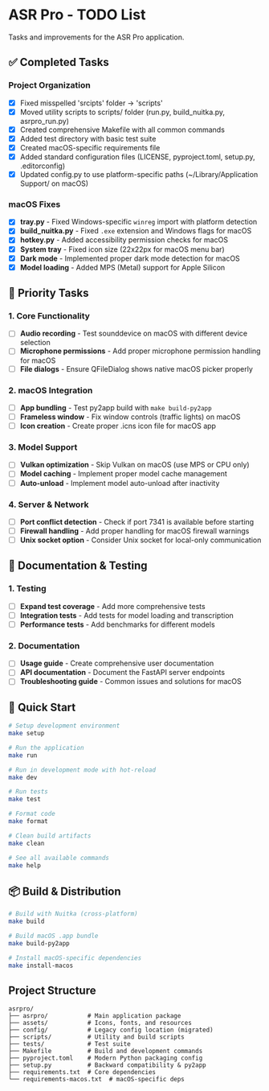 # ASR Pro - TODO List

Tasks and improvements for the ASR Pro application.

## ✅ Completed Tasks

### Project Organization
- [x] Fixed misspelled 'srcipts' folder → 'scripts'
- [x] Moved utility scripts to scripts/ folder (run.py, build_nuitka.py, asrpro_run.py)
- [x] Created comprehensive Makefile with all common commands
- [x] Added test directory with basic test suite
- [x] Created macOS-specific requirements file
- [x] Added standard configuration files (LICENSE, pyproject.toml, setup.py, .editorconfig)
- [x] Updated config.py to use platform-specific paths (~/Library/Application Support/ on macOS)

### macOS Fixes
- [x] **tray.py** - Fixed Windows-specific `winreg` import with platform detection
- [x] **build_nuitka.py** - Fixed `.exe` extension and Windows flags for macOS
- [x] **hotkey.py** - Added accessibility permission checks for macOS
- [x] **System tray** - Fixed icon size (22x22px for macOS menu bar)
- [x] **Dark mode** - Implemented proper dark mode detection for macOS
- [x] **Model loading** - Added MPS (Metal) support for Apple Silicon

## 🚀 Priority Tasks

### 1. Core Functionality
- [ ] **Audio recording** - Test sounddevice on macOS with different device selection
- [ ] **Microphone permissions** - Add proper microphone permission handling for macOS
- [ ] **File dialogs** - Ensure QFileDialog shows native macOS picker properly

### 2. macOS Integration
- [ ] **App bundling** - Test py2app build with `make build-py2app`
- [ ] **Frameless window** - Fix window controls (traffic lights) on macOS
- [ ] **Icon creation** - Create proper .icns icon file for macOS app

### 3. Model Support
- [ ] **Vulkan optimization** - Skip Vulkan on macOS (use MPS or CPU only)
- [ ] **Model caching** - Implement proper model cache management
- [ ] **Auto-unload** - Implement model auto-unload after inactivity

### 4. Server & Network
- [ ] **Port conflict detection** - Check if port 7341 is available before starting
- [ ] **Firewall handling** - Add proper handling for macOS firewall warnings
- [ ] **Unix socket option** - Consider Unix socket for local-only communication

## 📝 Documentation & Testing

### 1. Testing
- [ ] **Expand test coverage** - Add more comprehensive tests
- [ ] **Integration tests** - Add tests for model loading and transcription
- [ ] **Performance tests** - Add benchmarks for different models

### 2. Documentation 
- [ ] **Usage guide** - Create comprehensive user documentation
- [ ] **API documentation** - Document the FastAPI server endpoints
- [ ] **Troubleshooting guide** - Common issues and solutions for macOS

## 🎯 Quick Start

```bash
# Setup development environment
make setup

# Run the application
make run

# Run in development mode with hot-reload  
make dev

# Run tests
make test

# Format code
make format

# Clean build artifacts
make clean

# See all available commands
make help
```

## 📦 Build & Distribution

```bash
# Build with Nuitka (cross-platform)
make build

# Build macOS .app bundle
make build-py2app

# Install macOS-specific dependencies
make install-macos
```

## Project Structure

```
asrpro/
├── asrpro/           # Main application package
├── assets/           # Icons, fonts, and resources
├── config/           # Legacy config location (migrated)
├── scripts/          # Utility and build scripts
├── tests/            # Test suite
├── Makefile          # Build and development commands
├── pyproject.toml    # Modern Python packaging config
├── setup.py          # Backward compatibility & py2app
├── requirements.txt  # Core dependencies
└── requirements-macos.txt  # macOS-specific deps
```
